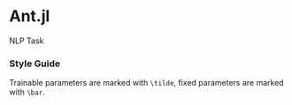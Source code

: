# Ant.jl
NLP Task

### Style Guide
Trainable parameters are marked with `\tilde`, fixed parameters are marked with `\bar`.

